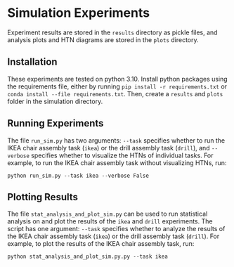 # Simulation Experiments

Experiment results are stored in the `results` directory as pickle files, and analysis plots and HTN diagrams are stored in the `plots` directory.

## Installation
These experiments are tested on python 3.10. Install python packages using the requirements file, either by running `pip install -r requirements.txt` or `conda install --file requirements.txt`. Then, create a `results` and `plots` folder in the simulation directory.

## Running Experiments
The file `run_sim.py` has two arguments: `--task` specifies whether to run the IKEA chair assembly task (`ikea`) or the drill assembly task (`drill`), and `--verbose` specifies whether to visualize the HTNs of individual tasks. For example, to run the IKEA chair assembly task without visualizing HTNs, run: 
```
python run_sim.py --task ikea --verbose False
```

## Plotting Results
The file `stat_analysis_and_plot_sim.py` can be used to run statistical analysis on and plot the results of the `ikea` and `drill` experiments. The script has one argument: `--task` specifies whether to analyze the results of the IKEA chair assembly task (`ikea`) or the drill assembly task (`drill`). For example, to plot the results of the IKEA chair assembly task, run:
```
python stat_analysis_and_plot_sim.py.py --task ikea
```
